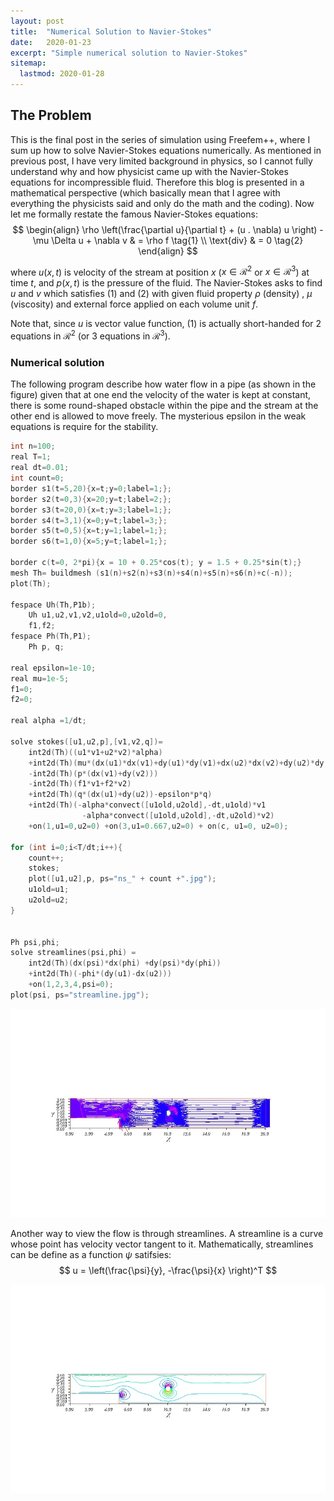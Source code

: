 ```yaml
---
layout: post
title:  "Numerical Solution to Navier-Stokes"
date:   2020-01-23
excerpt: "Simple numerical solution to Navier-Stokes"
sitemap:
  lastmod: 2020-01-28
---
```


## The Problem

This is the final post in the series of simulation using Freefem++, where I sum up how to solve Navier-Stokes equations numerically. As mentioned in previous post, I have very limited background in physics, so I cannot fully understand why and how physicist came up with the Navier-Stokes equations for incompressible fluid. Therefore this blog is presented in a mathematical perspective (which basically mean that I agree with everything the physicists said and only do the math and the coding). Now let me formally restate the famous Navier-Stokes equations:
$$
\begin{align}
\rho \left(\frac{\partial u}{\partial t} + (u . \nabla) u \right) - \mu \Delta u + \nabla v & = \rho f \tag{1} \\
\text{div} & = 0 \tag{2}
\end{align}
$$


where $u(x, t)$ is velocity of the stream at position $x$ ($x \in \mathcal{R}^2$ or $x \in \mathcal{R}^3$) at time $t$, and $p(x, t)$ is the pressure of the fluid. The Navier-Stokes asks to find $u$ and $v$ which satisfies (1) and (2) with given fluid property $\rho$ (density) , $\mu$ (viscosity) and external force applied on each volume unit $f$.

Note that, since $u$ is vector value function,  (1) is actually short-handed for 2 equations in $\mathcal{R}^2$ (or 3 equations in $\mathcal{R}^3$).




### Numerical solution 

The following program describe how water flow in a pipe (as shown in the figure) given that at one end the velocity of the water is kept at constant, there is some round-shaped obstacle within the pipe and the stream at the other end is allowed to move freely.  The mysterious epsilon in the weak equations is require for the stability.

```c++
int n=100;
real T=1;
real dt=0.01;
int count=0;
border s1(t=5,20){x=t;y=0;label=1;};
border s2(t=0,3){x=20;y=t;label=2;};
border s3(t=20,0){x=t;y=3;label=1;};
border s4(t=3,1){x=0;y=t;label=3;};
border s5(t=0,5){x=t;y=1;label=1;};
border s6(t=1,0){x=5;y=t;label=1;};

border c(t=0, 2*pi){x = 10 + 0.25*cos(t); y = 1.5 + 0.25*sin(t);}
mesh Th= buildmesh (s1(n)+s2(n)+s3(n)+s4(n)+s5(n)+s6(n)+c(-n));
plot(Th);

fespace Uh(Th,P1b); 
	Uh u1,u2,v1,v2,u1old=0,u2old=0,
	f1,f2;
fespace Ph(Th,P1);
	Ph p, q;

real epsilon=1e-10;
real mu=1e-5;
f1=0;
f2=0;

real alpha =1/dt;

solve stokes([u1,u2,p],[v1,v2,q])=
	int2d(Th)((u1*v1+u2*v2)*alpha)
	+int2d(Th)(mu*(dx(u1)*dx(v1)+dy(u1)*dy(v1)+dx(u2)*dx(v2)+dy(u2)*dy(v2)))
	-int2d(Th)(p*(dx(v1)+dy(v2)))
	-int2d(Th)(f1*v1+f2*v2)
	+int2d(Th)(q*(dx(u1)+dy(u2))-epsilon*p*q)
	+int2d(Th)(-alpha*convect([u1old,u2old],-dt,u1old)*v1
				-alpha*convect([u1old,u2old],-dt,u2old)*v2)
	+on(1,u1=0,u2=0) +on(3,u1=0.667,u2=0) + on(c, u1=0, u2=0);

for (int i=0;i<T/dt;i++){
	count++;
	stokes;
	plot([u1,u2],p, ps="ns_" + count +".jpg");
	u1old=u1;
	u2old=u2;
}


Ph psi,phi;
solve streamlines(psi,phi) =
	int2d(Th)(dx(psi)*dx(phi) +dy(psi)*dy(phi))
	+int2d(Th)(-phi*(dy(u1)-dx(u2)))
	+on(1,2,3,4,psi=0);
plot(psi, ps="streamline.jpg");
```

![Navier Stokes](\img\ns.gif)

Another way to view the flow is through streamlines.  A streamline is a curve whose point has velocity vector tangent to it. Mathematically, streamlines can be define as a function $\psi$ satifsies:
$$
u = \left(\frac{\psi}{y}, -\frac{\psi}{x} \right)^T
$$


![Navier Stokes](\img\streamline.jpg)




